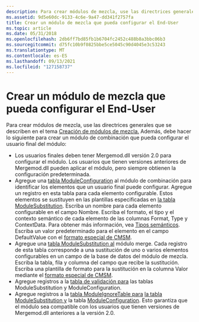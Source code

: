 ```yaml
---
description: Para crear módulos de mezcla, use las directrices generales que se describen en el tema Creación de módulos de mezcla.
ms.assetid: 9d5e60dc-9133-4c6e-9a47-dd341f2757fa
title: Crear un módulo de mezcla que pueda configurar el End-User
ms.topic: article
ms.date: 05/31/2018
ms.openlocfilehash: 2db6ff7bd85fb1b6704fc2452c488b8a3bbc06b3
ms.sourcegitcommit: d75fc10b9f0825bbe5ce5045c90d4045e3c53243
ms.translationtype: MT
ms.contentlocale: es-ES
ms.lasthandoff: 09/13/2021
ms.locfileid: "127158737"
---
```

# <a name="creating-a-merge-module-that-can-be-configured-by-the-end-user"></a>Crear un módulo de mezcla que pueda configurar el End-User

Para crear módulos de mezcla, use las directrices generales que se describen en el tema [Creación de módulos de mezcla.](authoring-merge-modules.md) Además, debe hacer lo siguiente para crear un módulo de combinación que pueda configurar el usuario final del módulo:

-   Los usuarios finales deben tener Mergemod.dll versión 2.0 para configurar el módulo. Los usuarios que tienen versiones anteriores de Mergemod.dll pueden aplicar el módulo, pero siempre obtienen la configuración predeterminada.
-   Agregue una [tabla ModuleConfiguration](moduleconfiguration-table.md) al módulo de combinación para identificar los elementos que un usuario final puede configurar. Agregue un registro en esta tabla para cada elemento configurable. Estos elementos se sustituyen en las plantillas especificadas en [la tabla ModuleSubstitution](modulesubstitution-table.md). Escriba un nombre para cada elemento configurable en el campo Nombre. Escriba el formato, el tipo y el contexto semántico de cada elemento de las columnas Format, Type y ContextData. Para obtener más información, vea [Tipos semánticos](semantic-types.md). Escriba un valor predeterminado para el elemento en el campo DefaultValue con el [formato especial de CMSM](cmsm-special-format.md).
-   Agregue una [tabla ModuleSubstitution al](modulesubstitution-table.md) módulo merge. Cada registro de esta tabla corresponde a una sustitución de uno o varios elementos configurables en un campo de la base de datos del módulo de mezcla. Escriba la tabla, fila y columna del campo que recibe la sustitución. Escriba una plantilla de formato para la sustitución en la columna Valor mediante el [formato especial de CMSM](cmsm-special-format.md).
-   Agregue registros a la [tabla de validación para](-validation-table.md) las tablas ModuleSubstitution y ModuleConfiguration.
-   Agregue registros a la [tabla ModuleIgnoreTable para](moduleignoretable-table.md) [la tabla ModuleSubstitution y](modulesubstitution-table.md) la tabla [ModuleConfiguration](moduleconfiguration-table.md). Esto garantiza que el módulo sea compatible con los usuarios que tienen versiones de Mergemod.dll anteriores a la versión 2.0.

 

 



